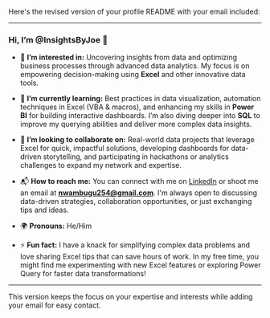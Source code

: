 Here's the revised version of your profile README with your email included:

---

### Hi, I’m @InsightsByJoe 👋

- 🧐 **I’m interested in:** Uncovering insights from data and optimizing business processes through advanced data analytics. My focus is on empowering decision-making using **Excel** and other innovative data tools.
  
- 🎯 **I’m currently learning:** Best practices in data visualization, automation techniques in Excel (VBA & macros), and enhancing my skills in **Power BI** for building interactive dashboards. I’m also diving deeper into **SQL** to improve my querying abilities and deliver more complex data insights.
  
- 🤝 **I’m looking to collaborate on:** Real-world data projects that leverage Excel for quick, impactful solutions, developing dashboards for data-driven storytelling, and participating in hackathons or analytics challenges to expand my network and expertise.
  
- 📬 **How to reach me:** You can connect with me on [LinkedIn](www.linkedin.com/in/joewambugu) or shoot me an email at **nwambugu254@gmail.com**. I'm always open to discussing data-driven strategies, collaboration opportunities, or just exchanging tips and ideas.

- 🌍 **Pronouns:** He/Him
  
- ⚡ **Fun fact:** I have a knack for simplifying complex data problems and love sharing Excel tips that can save hours of work. In my free time, you might find me experimenting with new Excel features or exploring Power Query for faster data transformations!

---

This version keeps the focus on your expertise and interests while adding your email for easy contact.
